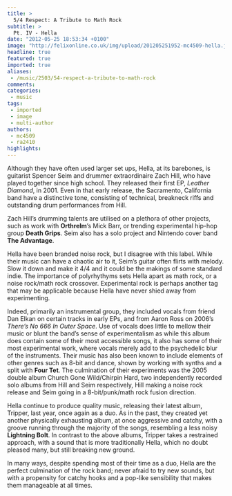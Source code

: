 ```yaml
---
title: >
  5/4 Respect: A Tribute to Math Rock
subtitle: >
  Pt. IV - Hella
date: "2012-05-25 18:53:34 +0100"
image: "http://felixonline.co.uk/img/upload/201205251952-mc4509-hella.jpg"
headline: true
featured: true
imported: true
aliases:
 - /music/2503/54-respect-a-tribute-to-math-rock
comments:
categories:
 - music
tags:
 - imported
 - image
 - multi-author
authors:
 - mc4509
 - ra2410
highlights:
---
```


Although they have often used larger set ups, Hella, at its barebones, is guitarist Spencer Seim and drummer extraordinaire Zach Hill, who have played together since high school. They released their first EP, _Leather Diamond_, in 2001. Even in that early release, the Sacramento, California band have a distinctive tone, consisting of technical, breakneck riffs and outstanding drum performances from Hill.

Zach Hill’s drumming talents are utilised on a plethora of other projects, such as work with __Orthrelm__’s Mick Barr, or trending experimental hip-hop group __Death Grips__. Seim also has a solo project and Nintendo cover band __The Advantage__.

Hella have been branded noise rock, but I disagree with this label. While their music can have a chaotic air to it, Seim’s guitar often flirts with melody. Slow it down and make it 4/4 and it could be the makings of some standard indie. The importance of polyrhythyms sets Hella apart as math rock, or a noise rock/math rock crossover. Experimental rock is perhaps another tag that may be applicable because Hella have never shied away from experimenting.

Indeed, primarily an instrumental group, they included vocals from friend Dan Elkan on certain tracks in early EPs, and from Aaron Ross on 2006’s _There’s No 666 In Outer Space_. Use of vocals does little to mellow their music or blunt the band’s sense of experimentalism as while this album does contain some of their most accessible songs, it also has some of their most experimental work, where vocals merely add to the psychedelic blur of the instruments. Their music has also been known to include elements of other genres such as 8-bit and dance, shown by working with synths and a split with __Four Tet__. The culmination of their experiments was the 2005 double album Church Gone Wild/Chirpin Hard, two independently recorded solo albums from Hill and Seim respectively, Hill making a noise rock release and Seim going in a 8-bit/punk/math rock fusion direction.

Hella continue to produce quality music, releasing their latest album, Tripper, last year, once again as a duo. As in the past, they created yet another physically exhausting album, at once aggressive and catchy, with a groove running through the majority of the songs, resembling a less noisy __Lightning Bolt__. In contrast to the above albums, Tripper takes a restrained approach, with a sound that is more traditionally Hella, which no doubt pleased many, but still breaking new ground.

In many ways, despite spending most of their time as a duo, Hella are the perfect culmination of the rock band; never afraid to try new sounds, but with a propensity for catchy hooks and a pop-like sensibility that makes them manageable at all times.
